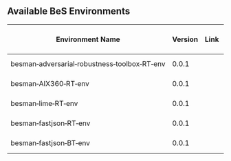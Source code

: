 ## Available BeS Environments

| Environment Name                                                           | Version | Link | Status    | Publisher                   | Publish Date | Contributors | Last Update Date | Notes |
| -------------------------------------------------------------------------- | ------- | ---- | --------- | --------------------------- | ------------ | ------------ | ---------------- | ----- |
| besman&#8209;adversarial&#8209;robustness&#8209;toolbox&#8209;RT&#8209;env | 0.0.1   |      | Published | BeS&nbsp;Community&nbsp;Lab | 2024-12-20   |              | 2024-12-20       |       |
| besman&#8209;AIX360&#8209;RT&#8209;env                                     | 0.0.1   |      | Published | BeS&nbsp;Community&nbsp;Lab | 2024-12-20   |              | 2024-12-20       |       |
| besman&#8209;lime&#8209;RT&#8209;env                                       | 0.0.1   |      | Published | BeS&nbsp;Community&nbsp;Lab | 2024-12-20   |              | 2024-12-20       |       |
| besman&#8209;fastjson&#8209;RT&#8209;env                                   | 0.0.1   |      | Published | BeS&nbsp;Community&nbsp;Lab | 2022-07-14   |              | 2024-04-16       |       |
| besman&#8209;fastjson&#8209;BT&#8209;env                                   | 0.0.1   |      | Published | BeS&nbsp;Community&nbsp;Lab | 2022-07-14   |              | 2024-04-16       |       |
